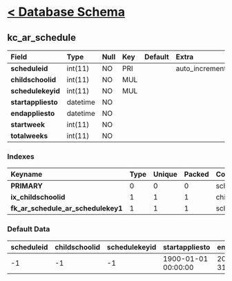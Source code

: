 # [< Database Schema](DatabaseSchema.md) #

## kc\_ar\_schedule ##
| **Field** | Type | Null | Key | Default | Extra | Comment |
|:----------|:-----|:-----|:----|:--------|:------|:--------|
| **scheduleid** | int(11) | NO | PRI |  | auto\_increment |  |
| **childschoolid** | int(11) | NO | MUL |  |  |  |
| **schedulekeyid** | int(11) | NO | MUL |  |  |  |
| **startappliesto** | datetime | NO |  |  |  |  |
| **endappliesto** | datetime | NO |  |  |  |  |
| **startweek** | int(11) | NO |  |  |  |  |
| **totalweeks** | int(11) | NO |  |  |  |  |


### Indexes ###
| **Keyname** | Type | Unique | Packed | Column | Seq | Cardinality | Collation | Null | Comment |
|:------------|:-----|:-------|:-------|:-------|:----|:------------|:----------|:-----|:--------|
| **PRIMARY** | 0 | 0 | 0 | scheduleid | 1 | 1 | A | 0 | 0 |
| **ix\_childschoolid** | 1 | 1 | 1 | childschoolid | 1 |  | A | 1 | 1 |
| **fk\_ar\_schedule\_ar\_schedulekey1** | 1 | 1 | 1 | schedulekeyid | 1 |  | A | 1 | 1 |


### Default Data ###
| scheduleid | childschoolid | schedulekeyid | startappliesto | endappliesto | startweek | totalweeks |
|:-----------|:--------------|:--------------|:---------------|:-------------|:----------|:-----------|
| -1 | -1 | -1 | 1900-01-01 00:00:00 | 2070-12-31 23:59:00 | 1 | 1 |